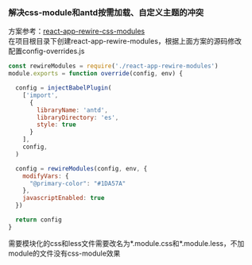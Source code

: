 ### 解决css-module和antd按需加载、自定义主题的冲突
方案参考：[react-app-rewire-css-modules](https://github.com/codebandits/react-app-rewire-css-modules)  
在项目根目录下创建react-app-rewire-modules，根据上面方案的源码修改  
配置config-overrides.js
```javascript
const rewireModules = require('./react-app-rewire-modules')
module.exports = function override(config, env) {

  config = injectBabelPlugin(
    ['import',
      {
        libraryName: 'antd',
        libraryDirectory: 'es',
        style: true
      }
    ],
    config,
  )

  config = rewireModules(config, env, {
    modifyVars: {
      "@primary-color": "#1DA57A"
    },
    javascriptEnabled: true
  })

  return config
}
```
需要模块化的css和less文件需要改名为*.module.css和*.module.less，不加module的文件没有css-module效果